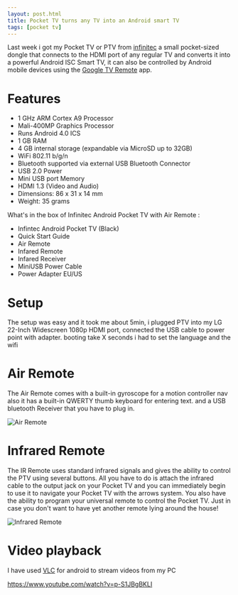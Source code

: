 ```yaml
---
layout: post.html
title: Pocket TV turns any TV into an Android smart TV
tags: [pocket tv]
---
```


Last week i got my Pocket TV or PTV from [infinitec][0] a small pocket-sized dongle that connects to the HDMI port of any regular TV and converts it into a powerful Android ISC Smart TV, it can also be controlled by Android mobile devices using the [Google TV Remote][1] app.


# Features
* 1 GHz ARM Cortex A9 Processor
* Mali-400MP Graphics Processor
* Runs Android 4.0 ICS
* 1 GB RAM
* 4 GB internal storage (expandable via MicroSD up to 32GB)
* WiFi 802.11 b/g/n
* Bluetooth supported via external USB Bluetooth Connector
* USB 2.0 Power
* Mini USB port Memory
* HDMI 1.3 (Video and Audio)
* Dimensions: 86 x 31 x 14 mm
* Weight: 35 grams

What's in the box of Infinitec Android Pocket TV with Air Remote :

* Infintec Android Pocket TV (Black)
* Quick Start Guide
* Air Remote
* Infared Remote
* Infared Receiver
* MiniUSB Power Cable
* Power Adapter EU/US

# Setup
The setup was easy and it took me about 5min, i plugged PTV into my LG 22-Inch Widescreen 1080p HDMI port, connected the USB cable to power point with adapter. booting take X seconds i had to set the language and the wifi

# Air Remote
The Air Remote comes with a built-in gyroscope for a motion controller nav also it has a built-in QWERTY thumb keyboard for entering text. and a USB bluetooth Receiver that you have to plug in.

![Air Remote](/assets/posts/ptv-air.jpg)

# Infrared Remote

The IR Remote uses standard infrared signals and gives the ability to control the PTV using several buttons. All you have to do is attach the infrared cable to the output jack on your Pocket TV and you can immediately begin to use it to navigate your Pocket TV with the arrows system. You also have the ability to program your universal remote to control the Pocket TV. Just in case you don't want to have yet another remote lying around the house!

![Infrared Remote](/assets/posts/ptv-ir.jpg)

# Video playback


I have used [VLC][2] for android to stream videos from my PC

https://www.youtube.com/watch?v=p-S1JBgBKLI


[0]: https://infinitec.com
[1]: https://play.google.com/store/apps/details?id=com.google.android.apps.tvremote
[2]: https://play.google.com/store/apps/details?id=org.videolan.vlc.betav7neon
